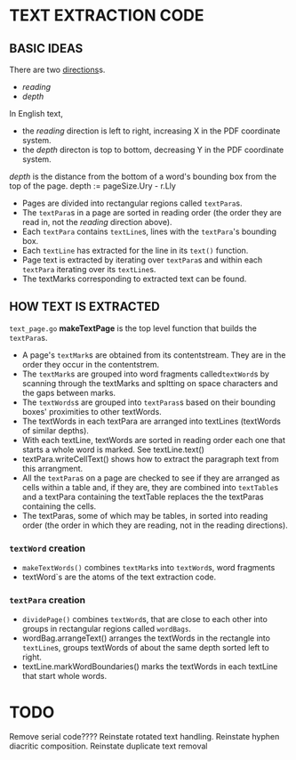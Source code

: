TEXT EXTRACTION CODE
====================

BASIC IDEAS
-----------

There are two [directions](https://www.w3.org/International/questions/qa-scripts.en#directions)s\.

- *reading*
- *depth*

In English text,
- the *reading* direction is left to right, increasing X in the PDF coordinate system.
- the *depth* directon is top to bottom, decreasing Y in the PDF coordinate system.

*depth* is the distance from the bottom of a word's bounding box from the top of the page.
depth := pageSize.Ury - r.Lly

* Pages are divided into rectangular regions called `textPara`s.
* The `textPara`s in a page are sorted in reading order (the order they are read in, not the
*reading* direction above).
* Each `textPara` contains `textLine`s, lines with the `textPara`'s bounding box.
* Each `textLine` has extracted for the line in its `text()` function.
* Page text is extracted by iterating over `textPara`s and within each `textPara` iterating over its
`textLine`s.
* The textMarks corresponding to extracted text can be found.


HOW TEXT IS EXTRACTED
---------------------

`text_page.go` **makeTextPage** is the top level function that builds the `textPara`s.

* A page's `textMark`s are obtained from its contentstream. They are in the order they occur in the contentstrem.
* The `textMark`s are grouped into word fragments called`textWord`s by scanning through the textMarks
 and spltting on space characters and the gaps between marks.
* The `textWords`s are grouped into `textParas`s based on their bounding boxes' proximities to other
 textWords.
* The textWords in each textPara are arranged into textLines (textWords of similar depths).
* With each textLine, textWords are sorted in reading order each one that starts a whole word is marked.
See textLine.text()
* textPara.writeCellText() shows how to extract the paragraph text from this arrangment.
* All the `textPara`s on a page are checked to see if they are arranged as cells within a table and,
if they are, they are combined into `textTable`s and a textPara containing the textTable replaces the
the textParas containing the cells.
* The textParas, some of which may be tables, in sorted into reading order (the order in which they
are reading, not in the reading directions).


### `textWord` creation

* `makeTextWords()` combines `textMark`s into `textWord`s, word fragments
* textWord`s are the atoms of the text extraction code.

### `textPara` creation

* `dividePage()` combines `textWord`s, that are close to each other into groups in rectangular
 regions called `wordBags`.
* wordBag.arrangeText() arranges the textWords in the rectangle into `textLine`s, groups textWords
of about the same depth sorted left to right.
* textLine.markWordBoundaries() marks the textWords in each textLine that start whole words.

TODO
====
Remove serial code????
Reinstate rotated text handling.
Reinstate hyphen diacritic composition.
Reinstate duplicate text removal

